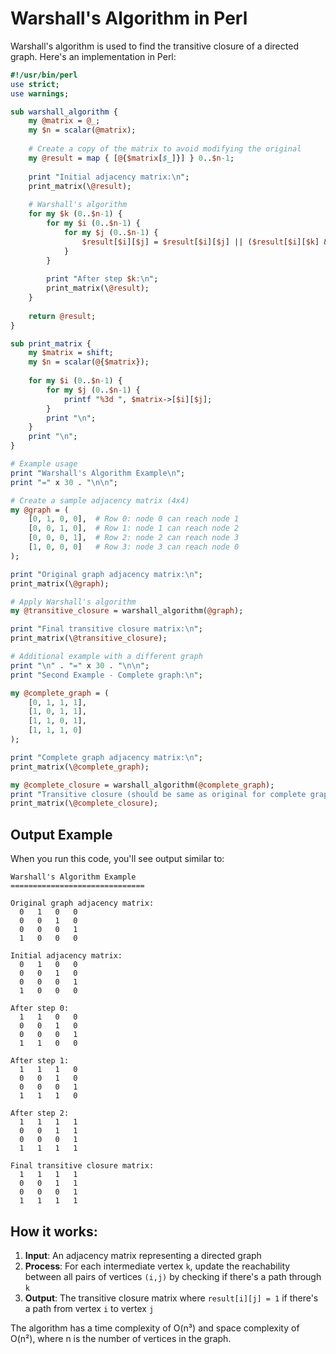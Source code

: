 # Warshall's Algorithm in Perl

Warshall's algorithm is used to find the transitive closure of a directed graph. Here's an implementation in Perl:

```perl
#!/usr/bin/perl
use strict;
use warnings;

sub warshall_algorithm {
    my @matrix = @_;
    my $n = scalar(@matrix);
    
    # Create a copy of the matrix to avoid modifying the original
    my @result = map { [@{$matrix[$_]}] } 0..$n-1;
    
    print "Initial adjacency matrix:\n";
    print_matrix(\@result);
    
    # Warshall's algorithm
    for my $k (0..$n-1) {
        for my $i (0..$n-1) {
            for my $j (0..$n-1) {
                $result[$i][$j] = $result[$i][$j] || ($result[$i][$k] && $result[$k][$j]);
            }
        }
        
        print "After step $k:\n";
        print_matrix(\@result);
    }
    
    return @result;
}

sub print_matrix {
    my $matrix = shift;
    my $n = scalar(@{$matrix});
    
    for my $i (0..$n-1) {
        for my $j (0..$n-1) {
            printf "%3d ", $matrix->[$i][$j];
        }
        print "\n";
    }
    print "\n";
}

# Example usage
print "Warshall's Algorithm Example\n";
print "=" x 30 . "\n\n";

# Create a sample adjacency matrix (4x4)
my @graph = (
    [0, 1, 0, 0],  # Row 0: node 0 can reach node 1
    [0, 0, 1, 0],  # Row 1: node 1 can reach node 2
    [0, 0, 0, 1],  # Row 2: node 2 can reach node 3
    [1, 0, 0, 0]   # Row 3: node 3 can reach node 0
);

print "Original graph adjacency matrix:\n";
print_matrix(\@graph);

# Apply Warshall's algorithm
my @transitive_closure = warshall_algorithm(@graph);

print "Final transitive closure matrix:\n";
print_matrix(\@transitive_closure);

# Additional example with a different graph
print "\n" . "=" x 30 . "\n\n";
print "Second Example - Complete graph:\n";

my @complete_graph = (
    [0, 1, 1, 1],
    [1, 0, 1, 1],
    [1, 1, 0, 1],
    [1, 1, 1, 0]
);

print "Complete graph adjacency matrix:\n";
print_matrix(\@complete_graph);

my @complete_closure = warshall_algorithm(@complete_graph);
print "Transitive closure (should be same as original for complete graph):\n";
print_matrix(\@complete_closure);
```

## Output Example

When you run this code, you'll see output similar to:

```
Warshall's Algorithm Example
==============================

Original graph adjacency matrix:
  0   1   0   0 
  0   0   1   0 
  0   0   0   1 
  1   0   0   0 

Initial adjacency matrix:
  0   1   0   0 
  0   0   1   0 
  0   0   0   1 
  1   0   0   0 

After step 0:
  1   1   0   0 
  0   0   1   0 
  0   0   0   1 
  1   1   0   0 

After step 1:
  1   1   1   0 
  0   0   1   0 
  0   0   0   1 
  1   1   1   0 

After step 2:
  1   1   1   1 
  0   0   1   1 
  0   0   0   1 
  1   1   1   1 

Final transitive closure matrix:
  1   1   1   1 
  0   0   1   1 
  0   0   0   1 
  1   1   1   1 
```

## How it works:

1. **Input**: An adjacency matrix representing a directed graph
2. **Process**: For each intermediate vertex `k`, update the reachability between all pairs of vertices `(i,j)` by checking if there's a path through `k`
3. **Output**: The transitive closure matrix where `result[i][j] = 1` if there's a path from vertex `i` to vertex `j`

The algorithm has a time complexity of O(n³) and space complexity of O(n²), where n is the number of vertices in the graph.

